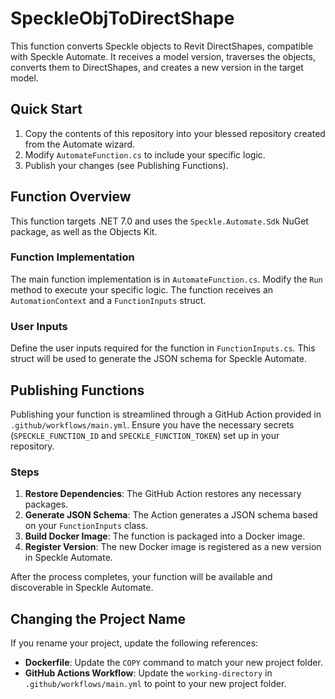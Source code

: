 # SpeckleObjToDirectShape

This function converts Speckle objects to Revit DirectShapes, compatible with Speckle Automate. It receives a model version, traverses the objects, converts them to DirectShapes, and creates a new version in the target model.

## Quick Start

1. Copy the contents of this repository into your blessed repository created from the Automate wizard.
2. Modify `AutomateFunction.cs` to include your specific logic.
3. Publish your changes (see Publishing Functions).

## Function Overview

This function targets .NET 7.0 and uses the `Speckle.Automate.Sdk` NuGet package, as well as the Objects Kit.

### Function Implementation

The main function implementation is in `AutomateFunction.cs`. Modify the `Run` method to execute your specific logic. The function receives an `AutomationContext` and a `FunctionInputs` struct.

### User Inputs

Define the user inputs required for the function in `FunctionInputs.cs`. This struct will be used to generate the JSON schema for Speckle Automate.

## Publishing Functions

Publishing your function is streamlined through a GitHub Action provided in `.github/workflows/main.yml`. Ensure you have the necessary secrets (`SPECKLE_FUNCTION_ID` and `SPECKLE_FUNCTION_TOKEN`) set up in your repository.

### Steps

1. **Restore Dependencies**: The GitHub Action restores any necessary packages.
2. **Generate JSON Schema**: The Action generates a JSON schema based on your `FunctionInputs` class.
3. **Build Docker Image**: The function is packaged into a Docker image.
4. **Register Version**: The new Docker image is registered as a new version in Speckle Automate.

After the process completes, your function will be available and discoverable in Speckle Automate.

## Changing the Project Name

If you rename your project, update the following references:

- **Dockerfile**: Update the `COPY` command to match your new project folder.
- **GitHub Actions Workflow**: Update the `working-directory` in `.github/workflows/main.yml` to point to your new project folder.